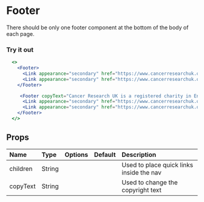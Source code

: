 # Footer

There should be only one footer component at the bottom of the body of each page.

### Try it out

```.jsx
  <>
    <Footer>
      <Link appearance="secondary" href="https://www.cancerresearchuk.org/about-us/contact-us">Contact us</Link>
      <Link appearance="secondary" href="https://www.cancerresearchuk.org/privacy-statement">Privacy</Link>
    </Footer>

     <Footer copyText="Cancer Research UK is a registered charity in England and Wales (1089464), Scotland (SC041666), the Isle of Man (1103) and Jersey (247). A company limited by guarantee. Registered company in England and Wales (4325234) and the Isle of Man (5713F).">
      <Link appearance="secondary" href="https://www.cancerresearchuk.org/about-us/contact-us">Contact us</Link>
      <Link appearance="secondary" href="https://www.cancerresearchuk.org/privacy-statement">Privacy</Link>
    </Footer>
  </>
```

## Props

| Name     | Type   | Options | Default | Description                              |
| :------- | :----- | :-----: | :------ | :--------------------------------------- |
| children | String |         |         | Used to place quick links inside the nav |
| copyText | String |         |         | Used to change the copyright text        |

